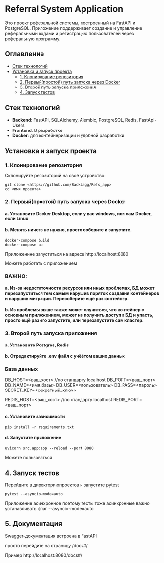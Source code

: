 # Referral System Application

Это проект реферальной системы, построенный на FastAPI и PostgreSQL. Приложение поддерживает создание и управление реферальными кодами и регистрацию пользователей через реферальную программу.

## Оглавление

- [Стек технологий](#стек-технологий)
- [Установка и запуск проекта](#установка-и-запуск-проекта)
  - [1. Клонирование репозитория](#1-клонирование-репозитория)
  - [2. Первый(простой) путь запуска через Docker](#2-первыйпростой-путь-запуска-через-docker)
  - [3. Второй путь запуска приложения](#3-второй-путь-запуска-приложения)
  - [4. Запуск тестов](#4-запуск-тестов)

## Стек технологий

- **Backend**: FastAPI, SQLAlchemy, Alembic, PostgreSQL, Redis, FastApi-Users
- **Frontend**: В разработке
- **Docker**: для контейнеризации и удобной разработки

## Установка и запуск проекта

### 1. Клонирование репозитория

Склонируйте репозиторий на своё устройство:

    git clone <https://github.com/BackLagg/Refs_app>
    cd <имя проекта>

### 2. Первый(простой) путь запуска через Docker

#### a. Установите Docker Desktop, если у вас windows, или сам Docker, если Linux

#### b. Менять ничего не нужно, просто соберите и запустите.
    
    docker-compose build
    docker-compose up

Приложенине запуститься на адресе http://localhost:8080

Можете работать с приложением


### ВАЖНО: 
#### а. Из-за недостаточности ресурсов или иных проблемах, БД может перезапуститься тем самым нарушив поряток создания контейнеров и нарушив миграции. Пересоберите ещё раз контейнер.
#### b. Из проблемы выше также может случиться, что контейнер с основным приложением, может не получить доступ к БД и упасть, просто ещё раз его запустите, или перезапустите сам кластер.


### 3. Второй путь запуска приложения

#### а. Установите Postgres, Redis 
#### b. Отредактируйте .env файл с учёётом ваших данных

### База данных
DB_HOST=<ваш_хост> //по стандарту localhost
DB_PORT=<ваш_порт>
DB_NAME=<имя_базы>
DB_USER=<пользователь>
DB_PASS=<пароль>
SECRET_KEY=<секретный_ключ>

REDIS_HOST=<ваш_хост> //по стандарту localhost
REDIS_PORT=<ваш_порт>


#### c. Установите зависимости
    pip install -r requirements.txt

#### d. Запустите приложение
    uvicorn src.app:app --reload --port 8080

Можете пользоваться

## 4. Запуск тестов

Перейдите в директориюпроектов и запустите pytest

    pytest --asyncio-mode=auto

Приложение асинхронное поэтому тесты тоже асинхронные важно устанавливать флаг --asyncio-mode=auto

## 5. Документация

Swagger-документация встроена в FastAPI

просто перейдите на страницу /docs#/

Пример
http://localhost:8080/docs#/
